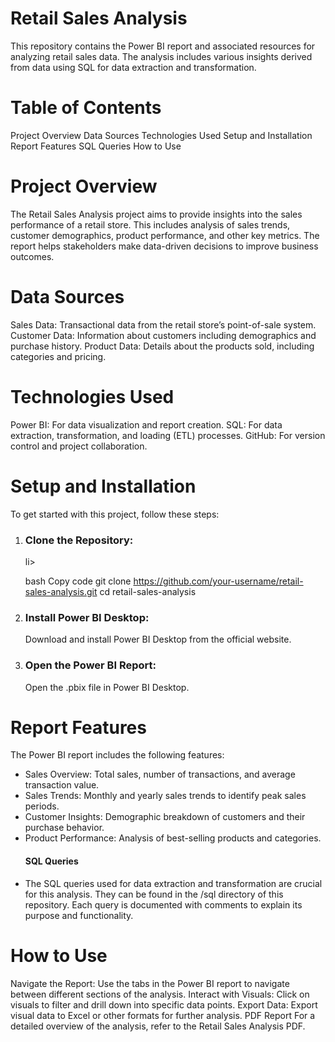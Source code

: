 <h1>Retail Sales Analysis</h1>
This repository contains the Power BI report and associated resources for analyzing retail sales data. The analysis includes various insights derived from data using SQL for data extraction and transformation.

<h1>Table of Contents</h1>

Project Overview
Data Sources
Technologies Used
Setup and Installation
Report Features
SQL Queries
How to Use


<h1>Project Overview</h1>
The Retail Sales Analysis project aims to provide insights into the sales performance of a retail store. This includes analysis of sales trends, customer demographics, product performance, and other key metrics. The report helps stakeholders make data-driven decisions to improve business outcomes.

<h1>Data Sources</h1>
Sales Data: Transactional data from the retail store’s point-of-sale system.
Customer Data: Information about customers including demographics and purchase history.
Product Data: Details about the products sold, including categories and pricing.


<h1>Technologies Used</h1>
Power BI: For data visualization and report creation.
SQL: For data extraction, transformation, and loading (ETL) processes.
GitHub: For version control and project collaboration.

<h1>Setup and Installation</h1>
To get started with this project, follow these steps:
<ol>
<li><h3>Clone the Repository:</h3></li>li>

bash
Copy code
git clone https://github.com/your-username/retail-sales-analysis.git
cd retail-sales-analysis

<li><h3>Install Power BI Desktop:</h3></li>

Download and install Power BI Desktop from the official website.

<li><h3>Open the Power BI Report:</h3></li>

Open the .pbix file in Power BI Desktop.
</ol>


<h1>Report Features</h1>
The Power BI report includes the following features:

<ul>
<li>Sales Overview: Total sales, number of transactions, and average transaction value.</li>
<li>Sales Trends: Monthly and yearly sales trends to identify peak sales periods.</li>
<li>Customer Insights: Demographic breakdown of customers and their purchase behavior.</li>
<li>Product Performance: Analysis of best-selling products and categories.</li>
<h4>SQL Queries</h4>
<li>The SQL queries used for data extraction and transformation are crucial for this analysis. They can be found in the /sql directory of this repository. Each query is documented with comments to explain its purpose and functionality.</li>
</ul>

<h1>How to Use</h1>
Navigate the Report: Use the tabs in the Power BI report to navigate between different sections of the analysis.
Interact with Visuals: Click on visuals to filter and drill down into specific data points.
Export Data: Export visual data to Excel or other formats for further analysis.
PDF Report
For a detailed overview of the analysis, refer to the Retail Sales Analysis PDF.
